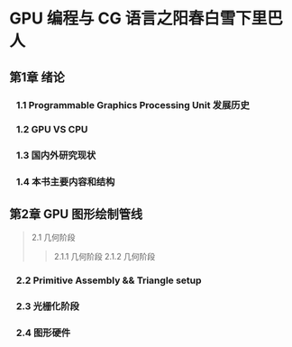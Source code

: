 # GPU 编程与 CG 语言之阳春白雪下里巴人

## 第1章 绪论
###  &ensp; 1.1  Programmable Graphics Processing Unit 发展历史
###  &ensp; 1.2  GPU VS CPU
###  &ensp; 1.3  国内外研究现状
###  &ensp; 1.4  本书主要内容和结构
## 第2章 GPU 图形绘制管线
> 2.1  几何阶段
>> 2.1.1  几何阶段
>> 2.1.2  几何阶段
###  &ensp; 2.2  Primitive Assembly && Triangle setup 
###  &ensp; 2.3  光栅化阶段
###  &ensp; 2.4  图形硬件
